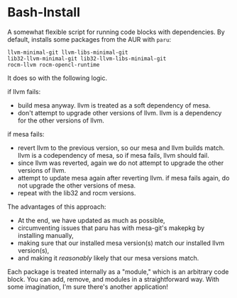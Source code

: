 # Bash-Install
A somewhat flexible script for running code blocks with dependencies. By default, installs some packages from the AUR with `paru`:

    llvm-minimal-git llvm-libs-minimal-git
    lib32-llvm-minimal-git lib32-llvm-libs-minimal-git
    rocm-llvm rocm-opencl-runtime
 
It does so with the following logic.

if llvm fails:

* build mesa anyway. llvm is treated as a soft dependency of mesa.
* don't attempt to upgrade other versions of llvm. llvm is a dependency for the other versions of llvm.

if mesa fails:

* revert llvm to the previous version, so our mesa and llvm builds match. llvm is a codependency of mesa, so if mesa fails, llvm should fail.
* since llvm was reverted, again we do not attempt to upgrade the other versions of llvm.
* attempt to update mesa again after reverting llvm. if mesa fails again, do not upgrade the other versions of mesa.
* repeat with the lib32 and rocm versions.

The advantages of this approach:
* At the end, we have updated as much as possible,
* circumventing issues that paru has with mesa-git's makepkg by installing manually,
* making sure that our installed mesa version(s) match our installed llvm version(s), 
* and making it *reasonably* likely that our mesa versions match.

Each package is treated internally as a "module," which is an arbitrary code block. You can add, remove, and modules in a straightforward way. With some imagination, I'm sure there's another application!
